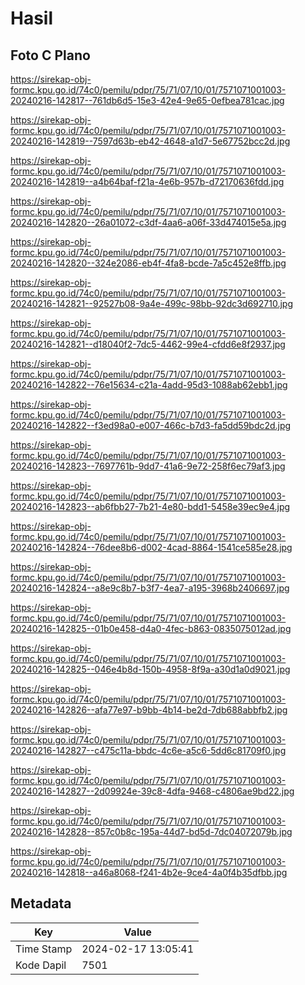# Hasil

## Foto C Plano

https://sirekap-obj-formc.kpu.go.id/74c0/pemilu/pdpr/75/71/07/10/01/7571071001003-20240216-142817--761db6d5-15e3-42e4-9e65-0efbea781cac.jpg

https://sirekap-obj-formc.kpu.go.id/74c0/pemilu/pdpr/75/71/07/10/01/7571071001003-20240216-142819--7597d63b-eb42-4648-a1d7-5e67752bcc2d.jpg

https://sirekap-obj-formc.kpu.go.id/74c0/pemilu/pdpr/75/71/07/10/01/7571071001003-20240216-142819--a4b64baf-f21a-4e6b-957b-d72170636fdd.jpg

https://sirekap-obj-formc.kpu.go.id/74c0/pemilu/pdpr/75/71/07/10/01/7571071001003-20240216-142820--26a01072-c3df-4aa6-a06f-33d474015e5a.jpg

https://sirekap-obj-formc.kpu.go.id/74c0/pemilu/pdpr/75/71/07/10/01/7571071001003-20240216-142820--324e2086-eb4f-4fa8-bcde-7a5c452e8ffb.jpg

https://sirekap-obj-formc.kpu.go.id/74c0/pemilu/pdpr/75/71/07/10/01/7571071001003-20240216-142821--92527b08-9a4e-499c-98bb-92dc3d692710.jpg

https://sirekap-obj-formc.kpu.go.id/74c0/pemilu/pdpr/75/71/07/10/01/7571071001003-20240216-142821--d18040f2-7dc5-4462-99e4-cfdd6e8f2937.jpg

https://sirekap-obj-formc.kpu.go.id/74c0/pemilu/pdpr/75/71/07/10/01/7571071001003-20240216-142822--76e15634-c21a-4add-95d3-1088ab62ebb1.jpg

https://sirekap-obj-formc.kpu.go.id/74c0/pemilu/pdpr/75/71/07/10/01/7571071001003-20240216-142822--f3ed98a0-e007-466c-b7d3-fa5dd59bdc2d.jpg

https://sirekap-obj-formc.kpu.go.id/74c0/pemilu/pdpr/75/71/07/10/01/7571071001003-20240216-142823--7697761b-9dd7-41a6-9e72-258f6ec79af3.jpg

https://sirekap-obj-formc.kpu.go.id/74c0/pemilu/pdpr/75/71/07/10/01/7571071001003-20240216-142823--ab6fbb27-7b21-4e80-bdd1-5458e39ec9e4.jpg

https://sirekap-obj-formc.kpu.go.id/74c0/pemilu/pdpr/75/71/07/10/01/7571071001003-20240216-142824--76dee8b6-d002-4cad-8864-1541ce585e28.jpg

https://sirekap-obj-formc.kpu.go.id/74c0/pemilu/pdpr/75/71/07/10/01/7571071001003-20240216-142824--a8e9c8b7-b3f7-4ea7-a195-3968b2406697.jpg

https://sirekap-obj-formc.kpu.go.id/74c0/pemilu/pdpr/75/71/07/10/01/7571071001003-20240216-142825--01b0e458-d4a0-4fec-b863-0835075012ad.jpg

https://sirekap-obj-formc.kpu.go.id/74c0/pemilu/pdpr/75/71/07/10/01/7571071001003-20240216-142825--046e4b8d-150b-4958-8f9a-a30d1a0d9021.jpg

https://sirekap-obj-formc.kpu.go.id/74c0/pemilu/pdpr/75/71/07/10/01/7571071001003-20240216-142826--afa77e97-b9bb-4b14-be2d-7db688abbfb2.jpg

https://sirekap-obj-formc.kpu.go.id/74c0/pemilu/pdpr/75/71/07/10/01/7571071001003-20240216-142827--c475c11a-bbdc-4c6e-a5c6-5dd6c81709f0.jpg

https://sirekap-obj-formc.kpu.go.id/74c0/pemilu/pdpr/75/71/07/10/01/7571071001003-20240216-142827--2d09924e-39c8-4dfa-9468-c4806ae9bd22.jpg

https://sirekap-obj-formc.kpu.go.id/74c0/pemilu/pdpr/75/71/07/10/01/7571071001003-20240216-142828--857c0b8c-195a-44d7-bd5d-7dc04072079b.jpg

https://sirekap-obj-formc.kpu.go.id/74c0/pemilu/pdpr/75/71/07/10/01/7571071001003-20240216-142818--a46a8068-f241-4b2e-9ce4-4a0f4b35dfbb.jpg


## Metadata

| Key        | Value               |
| ---------- | ------------------- |
| Time Stamp | 2024-02-17 13:05:41 |
| Kode Dapil | 7501                |



